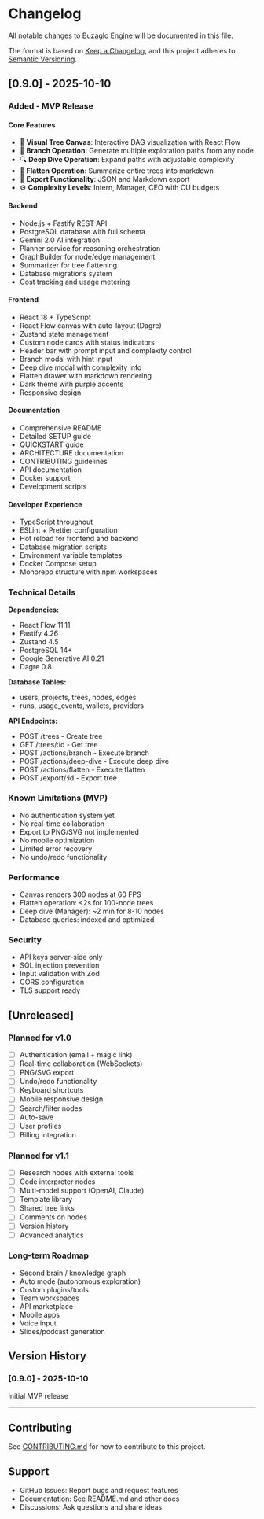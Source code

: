 # Changelog

All notable changes to Buzaglo Engine will be documented in this file.

The format is based on [Keep a Changelog](https://keepachangelog.com/en/1.0.0/),
and this project adheres to [Semantic Versioning](https://semver.org/spec/v2.0.0.html).

## [0.9.0] - 2025-10-10

### Added - MVP Release

#### Core Features
- 🌳 **Visual Tree Canvas**: Interactive DAG visualization with React Flow
- 🔀 **Branch Operation**: Generate multiple exploration paths from any node
- 🔍 **Deep Dive Operation**: Expand paths with adjustable complexity
- 📝 **Flatten Operation**: Summarize entire trees into markdown
- 💾 **Export Functionality**: JSON and Markdown export
- ⚙️ **Complexity Levels**: Intern, Manager, CEO with CU budgets

#### Backend
- Node.js + Fastify REST API
- PostgreSQL database with full schema
- Gemini 2.0 AI integration
- Planner service for reasoning orchestration
- GraphBuilder for node/edge management
- Summarizer for tree flattening
- Database migrations system
- Cost tracking and usage metering

#### Frontend
- React 18 + TypeScript
- React Flow canvas with auto-layout (Dagre)
- Zustand state management
- Custom node cards with status indicators
- Header bar with prompt input and complexity control
- Branch modal with hint input
- Deep dive modal with complexity info
- Flatten drawer with markdown rendering
- Dark theme with purple accents
- Responsive design

#### Documentation
- Comprehensive README
- Detailed SETUP guide
- QUICKSTART guide
- ARCHITECTURE documentation
- CONTRIBUTING guidelines
- API documentation
- Docker support
- Development scripts

#### Developer Experience
- TypeScript throughout
- ESLint + Prettier configuration
- Hot reload for frontend and backend
- Database migration scripts
- Environment variable templates
- Docker Compose setup
- Monorepo structure with npm workspaces

### Technical Details

**Dependencies:**
- React Flow 11.11
- Fastify 4.26
- Zustand 4.5
- PostgreSQL 14+
- Google Generative AI 0.21
- Dagre 0.8

**Database Tables:**
- users, projects, trees, nodes, edges
- runs, usage_events, wallets, providers

**API Endpoints:**
- POST /trees - Create tree
- GET /trees/:id - Get tree
- POST /actions/branch - Execute branch
- POST /actions/deep-dive - Execute deep dive
- POST /actions/flatten - Execute flatten
- POST /export/:id - Export tree

### Known Limitations (MVP)

- No authentication system yet
- No real-time collaboration
- Export to PNG/SVG not implemented
- No mobile optimization
- Limited error recovery
- No undo/redo functionality

### Performance

- Canvas renders 300 nodes at 60 FPS
- Flatten operation: <2s for 100-node trees
- Deep dive (Manager): ~2 min for 8-10 nodes
- Database queries: indexed and optimized

### Security

- API keys server-side only
- SQL injection prevention
- Input validation with Zod
- CORS configuration
- TLS support ready

## [Unreleased]

### Planned for v1.0

- [ ] Authentication (email + magic link)
- [ ] Real-time collaboration (WebSockets)
- [ ] PNG/SVG export
- [ ] Undo/redo functionality
- [ ] Keyboard shortcuts
- [ ] Mobile responsive design
- [ ] Search/filter nodes
- [ ] Auto-save
- [ ] User profiles
- [ ] Billing integration

### Planned for v1.1

- [ ] Research nodes with external tools
- [ ] Code interpreter nodes
- [ ] Multi-model support (OpenAI, Claude)
- [ ] Template library
- [ ] Shared tree links
- [ ] Comments on nodes
- [ ] Version history
- [ ] Advanced analytics

### Long-term Roadmap

- Second brain / knowledge graph
- Auto mode (autonomous exploration)
- Custom plugins/tools
- Team workspaces
- API marketplace
- Mobile apps
- Voice input
- Slides/podcast generation

## Version History

### [0.9.0] - 2025-10-10
Initial MVP release

---

## Contributing

See [CONTRIBUTING.md](CONTRIBUTING.md) for how to contribute to this project.

## Support

- GitHub Issues: Report bugs and request features
- Documentation: See README.md and other docs
- Discussions: Ask questions and share ideas

